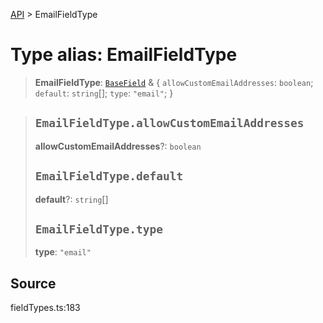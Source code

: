 [API](../index.md) > EmailFieldType

# Type alias: EmailFieldType

> **EmailFieldType**: [`BaseField`](type-alias.BaseField.md) & \{
  `allowCustomEmailAddresses`: `boolean`;
  `default`: `string`[];
  `type`: `"email"`;
 }

> ## `EmailFieldType.allowCustomEmailAddresses`
>
> **allowCustomEmailAddresses**?: `boolean`
>
> ## `EmailFieldType.default`
>
> **default**?: `string`[]
>
> ## `EmailFieldType.type`
>
> **type**: `"email"`
>
>

## Source

fieldTypes.ts:183
